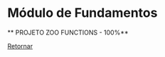 # Módulo de Fundamentos

** PROJETO ZOO FUNCTIONS - 100%** 

[Retornar](https://github.com/zstgar/TRYBE)
